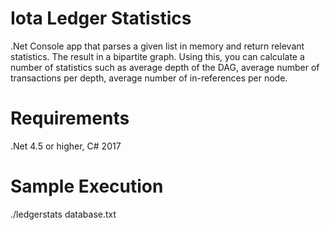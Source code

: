# Iota Ledger Statistics
.Net Console app that parses a given list in memory and return relevant statistics. The result in a bipartite graph.
Using this, you can calculate a number of statistics such as average depth of the DAG, average number of transactions per depth, average number of in-references per node.

# Requirements
.Net 4.5 or higher, C# 2017	

# Sample Execution
./ledgerstats database.txt

